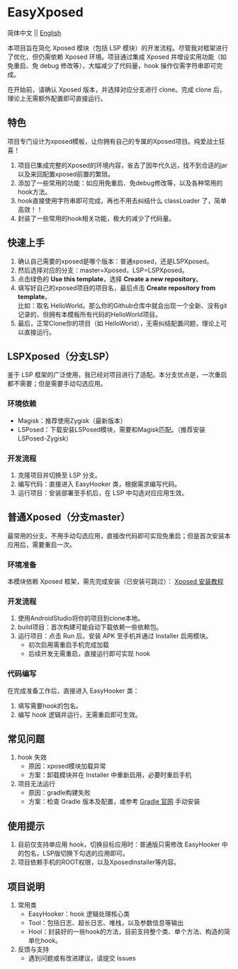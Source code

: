 # EasyXposed

简体中文 || [English](README.md)

本项目旨在简化 Xposed 模块（包括 LSP 模块）的开发流程。尽管我对框架进行了优化，但仍需依赖 Xposed 环境。项目通过集成 Xposed 并增设实用功能（如免重启、免 debug 修改等），大幅减少了代码量，hook 操作仅需字符串即可完成。

在开始前，请确认 Xposed 版本，并选择对应分支进行 clone。完成 clone 后，理论上无需额外配置即可直接运行。

## 特色
项目专门设计为xposed模板，让你拥有自己的专属的Xposed项目。纯爱战士狂喜！
1. 项目已集成完整的Xposed的环境内容，省去了因年代久远，找不到合适的jar以及来回配置xposed前置的繁琐。
2. 添加了一些常用的功能：如应用免重启、免debug修改等，以及各种常用的hook方法。
3. hook直接使用字符串即可完成，再也不用去纠结什么 classLoader 了，简单高效！！
4. 封装了一些常用的hook相关功能，极大的减少了代码量。

## 快速上手
1. 确认自己需要的xposed是哪个版本：普通xposed，还是LSPXposed。
2. 然后选择对应的分支：master=Xposed，LSP=LSPXposed。
3. 点击绿色的 **Use this template**，选择 **Create a new repository**。
4. 填写好自己的xposed项目的项目名，最后点击 **Create repository from template**。  
   比如：取名 HelloWorld。那么你的Github仓库中就会出现一个全新、没有git记录的，但拥有本模板所有代码的HelloWorld项目。
5. 最后，正常Clone你的项目（如 HelloWorld），无需纠结配置问题，理论上可以直接运行。

## LSPXposed（分支LSP）
鉴于 LSP 框架的广泛使用，我已经对项目进行了适配。本分支优点是，一次重启都不需要；但是需要手动勾选应用。

### 环境依赖
- Magisk：推荐使用Zygisk（最新版本）
- LSPosed：下载安装LSPosed模块，需要和Magisk匹配。（推荐安装 LSPosed-Zygisk）

### 开发流程
1. 克隆项目并切换至 LSP 分支。
2. 编写代码：直接进入 EasyHooker 类，根据需求编写代码。
3. 运行项目：安装部署至手机后，在 LSP 中勾选对应应用生效。

## 普通Xposed（分支master）
最常用的分支，不用手动勾选应用，直接改代码即可实现免重启；但是首次安装本应用后，需要重启一次。

### 环境准备
本模块依赖 Xposed 框架，需先完成安装（已安装可跳过）：
[Xposed 安装教程](https://blog.csdn.net/qq_40194392/article/details/83013443)

### 开发流程
1. 使用AndroidStudio将你的项目到clone本地。
2. build项目：首次构建可能自动下载依赖一些依赖包。
3. 运行项目：点击 Run 后，安装 APK 至手机并通过 Installer 启用模块。
   - 初次启用需重启手机完成加载
   - 后续开发无需重启，直接运行即可实现 hook

### 代码编写
在完成准备工作后，直接进入 EasyHooker 类：
1. 填写需要hook的包名。
2. 编写 hook 逻辑并运行，无需重启即可生效。

## 常见问题
1. hook 失效
   - 原因：xposed模块加载异常
   - 方案：卸载模块并在 Installer 中重新启用，必要时重启手机
2. 项目无法运行
   - 原因：gradle构建失败
   - 方案：检查 Gradle 版本及配置，或参考 [Gradle 官网](https://gradle.org/releases) 手动安装

## 使用提示
1. 目前仅支持单应用 hook，切换目标应用时：普通版只需修改 EasyHooker 中的包名，LSP版切换下勾选的应用即可。
2. 项目依赖手机的ROOT权限，以及XposedInstaller等内容。

## 项目说明
1. 常用类
   - EasyHooker：hook 逻辑处理核心类
   - Tool：包括日志、超长日志、堆栈，以及参数信息等输出
   - Hool：封装好的一些hook的方法，目前支持整个类、单个方法、构造的简单化hook。
2. 反馈与支持
   - 遇到问题或有改进建议，请提交 Issues
